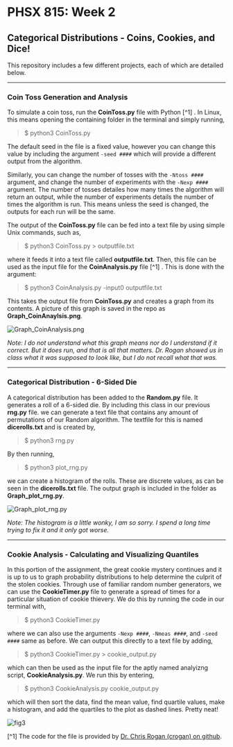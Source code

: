 # PHSX 815: Week 2
## Categorical Distributions - Coins, Cookies, and Dice!

This repository includes a few different projects, each of which are detailed below.

---

### Coin Toss Generation and Analysis

To simulate a coin toss, run the **CoinToss.py** file with Python [^1] . In Linux, this means opening the containing folder in the terminal and simply running, 
> $ python3 CoinToss.py

The default seed in the file is a fixed value, however you can change this value by including the argument `-seed ####` which will provide a different output from the algorithm.

Similarly, you can change the number of tosses with the `-Ntoss ####` argument, and change the number of experiments with the `-Nexp ####` argument. The number of tosses detailes how many times the algorithm will return an output, while the number of experiments details the number of times the algorithm is run. This means unless the seed is changed, the outputs for each run will be the same.

The output of the **CoinToss.py** file can be fed into a text file by using simple Unix commands, such as, 
> $ python3 CoinToss.py > outputfile.txt 

where it feeds it into a text file called **outputfile.txt**. Then, this file can be used as the input file for the **CoinAnalysis.py** file [^1] . This is done with the argument: 
> $ python3 CoinAnalysis.py -input0 outputfile.txt

This takes the output file from **CoinToss.py** and creates a graph from its contents. A picture of this graph is saved in the repo as **Graph_CoinAnaylsis.png**.

![Graph_CoinAnalysis.png](https://user-images.githubusercontent.com/76142511/215650136-61e40222-1fbc-47fe-83fa-cbb7b49621b5.png)

*Note: I do not understand what this graph means nor do I understand if it correct. But it does run, and that is all that matters. Dr. Rogan showed us in class what it was supposed to look like, but I do not recall what that was.*

---

### Categorical Distribution - 6-Sided Die

A categorical distribution has been added to the **Random.py** file. It generates a roll of a 6-sided die. By including this class in our previous **rng.py** file. we can generate a text file that contains any amount of permutations of our Random algorithm. The textfile for this is named **dicerolls.txt** and is created by,
> $ python3 rng.py

By then running,
> $ python3 plot_rng.py

we can create a histogram of the rolls. These are discrete values, as can be seen in the **dicerolls.txt** file. The output graph is included in the folder as **Graph_plot_rng.py**.

![Graph_plot_rng.py](https://user-images.githubusercontent.com/76142511/215650195-cb703a08-aa43-435c-90ae-4fd4cd93a314.png)

*Note: The histogram is a little wonky, I am so sorry. I spend a long time trying to fix it and it only got worse.*

---

### Cookie Analysis - Calculating and Visualizing Quantiles

In this portion of the assignment, the great cookie mystery continues and it is up to us to graph probability distributions to help determine the culprit of the stolen cookies. Through use of familiar random number generators, we can use the **CookieTimer.py** file to generate a spread of times for a particular situation of cookie thievery. We do this by running the code in our terminal with,

> $ python3 CookieTimer.py

where we can also use the arguments `-Nexp ####`, `-Nmeas ####`, and `-seed ####` same as before. We can output this directly to a text file by adding,

> $ python3 CookieTimer.py > cookie_output.py

which can then be used as the input file for the aptly named analyizng script, **CookieAnalysis.py**. We run this by entering,

> $ python3 CookieAnalysis.py cookie_output.py

which will then sort the data, find the mean value, find quartile values, make a histogram, and add the quartiles to the plot as dashed lines. Pretty neat!

![fig3](https://user-images.githubusercontent.com/76142511/215650365-43616cbd-8a3f-4a4e-9089-f35f11698e10.png)

[^1] The code for the file is provided by [Dr. Chris Rogan (crogan) on github](https://github.com/crogan/PHSX815_Week2.git).
